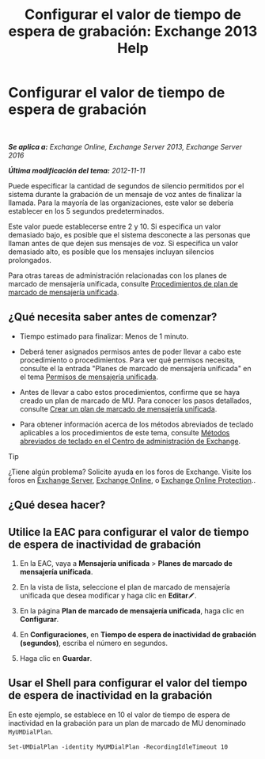 ﻿---
title: 'Configurar el valor de tiempo de espera de grabación: Exchange 2013 Help'
TOCTitle: Configurar el valor de tiempo de espera de grabación
ms:assetid: a7fb9a09-fde9-447d-ad2c-95598405e99b
ms:mtpsurl: https://technet.microsoft.com/es-es/library/Ee423550(v=EXCHG.150)
ms:contentKeyID: 49895823
ms.date: 05/22/2018
mtps_version: v=EXCHG.150
ms.translationtype: MT
---

# Configurar el valor de tiempo de espera de grabación

 

_**Se aplica a:** Exchange Online, Exchange Server 2013, Exchange Server 2016_

_**Última modificación del tema:** 2012-11-11_

Puede especificar la cantidad de segundos de silencio permitidos por el sistema durante la grabación de un mensaje de voz antes de finalizar la llamada. Para la mayoría de las organizaciones, este valor se debería establecer en los 5 segundos predeterminados.

Este valor puede establecerse entre 2 y 10. Si especifica un valor demasiado bajo, es posible que el sistema desconecte a las personas que llaman antes de que dejen sus mensajes de voz. Si especifica un valor demasiado alto, es posible que los mensajes incluyan silencios prolongados.

Para otras tareas de administración relacionadas con los planes de marcado de mensajería unificada, consulte [Procedimientos de plan de marcado de mensajería unificada](um-dial-plan-procedures-exchange-2013-help.md).

## ¿Qué necesita saber antes de comenzar?

  - Tiempo estimado para finalizar: Menos de 1 minuto.

  - Deberá tener asignados permisos antes de poder llevar a cabo este procedimiento o procedimientos. Para ver qué permisos necesita, consulte el la entrada "Planes de marcado de mensajería unificada" en el tema [Permisos de mensajería unificada](unified-messaging-permissions-exchange-2013-help.md).

  - Antes de llevar a cabo estos procedimientos, confirme que se haya creado un plan de marcado de MU. Para conocer los pasos detallados, consulte [Crear un plan de marcado de mensajería unificada](create-a-um-dial-plan-exchange-2013-help.md).

  - Para obtener información acerca de los métodos abreviados de teclado aplicables a los procedimientos de este tema, consulte [Métodos abreviados de teclado en el Centro de administración de Exchange](keyboard-shortcuts-in-the-exchange-admin-center-exchange-online-protection-help.md).


> [!TIP]
> ¿Tiene algún problema? Solicite ayuda en los foros de Exchange. Visite los foros en <A href="https://go.microsoft.com/fwlink/p/?linkid=60612">Exchange Server</A>, <A href="https://go.microsoft.com/fwlink/p/?linkid=267542">Exchange Online</A>, o <A href="https://go.microsoft.com/fwlink/p/?linkid=285351">Exchange Online Protection</A>..



## ¿Qué desea hacer?

## Utilice la EAC para configurar el valor de tiempo de espera de inactividad de grabación

1.  En la EAC, vaya a **Mensajería unificada** \> **Planes de marcado de mensajería unificada**.

2.  En la vista de lista, seleccione el plan de marcado de mensajería unificada que desea modificar y haga clic en **Editar**![Icono Editar](images/Bb124582.6f53ccb2-1f13-4c02-bea0-30690e6ea71d(EXCHG.150).gif "Icono Editar").

3.  En la página **Plan de marcado de mensajería unificada**, haga clic en **Configurar**.

4.  En **Configuraciones**, en **Tiempo de espera de inactividad de grabación (segundos)**, escriba el número en segundos.

5.  Haga clic en **Guardar**.

## Usar el Shell para configurar el valor del tiempo de espera de inactividad en la grabación

En este ejemplo, se establece en 10 el valor de tiempo de espera de inactividad en la grabación para un plan de marcado de MU denominado `MyUMDialPlan`.

    Set-UMDialPlan -identity MyUMDialPlan -RecordingIdleTimeout 10

